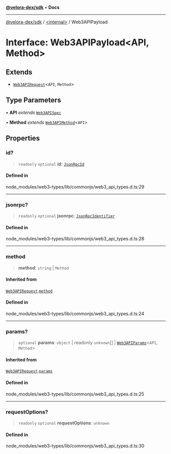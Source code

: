[**@velora-dex/sdk**](../../README.md) • **Docs**

***

[@velora-dex/sdk](../../globals.md) / [\<internal\>](../README.md) / Web3APIPayload

# Interface: Web3APIPayload\<API, Method\>

## Extends

- [`Web3APIRequest`](../namespaces/Users_andriishymkiv_work_velora_sdk_node_modules_web3-types_lib_commonjs_index/interfaces/Web3APIRequest.md)\<`API`, `Method`\>

## Type Parameters

• **API** *extends* [`Web3APISpec`](../type-aliases/Web3APISpec.md)

• **Method** *extends* [`Web3APIMethod`](../namespaces/Users_andriishymkiv_work_velora_sdk_node_modules_web3-types_lib_commonjs_index/type-aliases/Web3APIMethod.md)\<`API`\>

## Properties

### id?

> `readonly` `optional` **id**: [`JsonRpcId`](../type-aliases/JsonRpcId.md)

#### Defined in

node\_modules/web3-types/lib/commonjs/web3\_api\_types.d.ts:29

***

### jsonrpc?

> `readonly` `optional` **jsonrpc**: [`JsonRpcIdentifier`](../namespaces/Users_andriishymkiv_work_velora_sdk_node_modules_web3-types_lib_commonjs_index/type-aliases/JsonRpcIdentifier.md)

#### Defined in

node\_modules/web3-types/lib/commonjs/web3\_api\_types.d.ts:28

***

### method

> **method**: `string` \| `Method`

#### Inherited from

[`Web3APIRequest`](../namespaces/Users_andriishymkiv_work_velora_sdk_node_modules_web3-types_lib_commonjs_index/interfaces/Web3APIRequest.md).[`method`](../namespaces/Users_andriishymkiv_work_velora_sdk_node_modules_web3-types_lib_commonjs_index/interfaces/Web3APIRequest.md#method)

#### Defined in

node\_modules/web3-types/lib/commonjs/web3\_api\_types.d.ts:24

***

### params?

> `optional` **params**: `object` \| readonly `unknown`[] \| [`Web3APIParams`](../namespaces/Users_andriishymkiv_work_velora_sdk_node_modules_web3-types_lib_commonjs_index/type-aliases/Web3APIParams.md)\<`API`, `Method`\>

#### Inherited from

[`Web3APIRequest`](../namespaces/Users_andriishymkiv_work_velora_sdk_node_modules_web3-types_lib_commonjs_index/interfaces/Web3APIRequest.md).[`params`](../namespaces/Users_andriishymkiv_work_velora_sdk_node_modules_web3-types_lib_commonjs_index/interfaces/Web3APIRequest.md#params)

#### Defined in

node\_modules/web3-types/lib/commonjs/web3\_api\_types.d.ts:25

***

### requestOptions?

> `readonly` `optional` **requestOptions**: `unknown`

#### Defined in

node\_modules/web3-types/lib/commonjs/web3\_api\_types.d.ts:30
